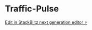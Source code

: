 # Traffic-Pulse

[Edit in StackBlitz next generation editor ⚡️](https://stackblitz.com/~/github.com/jszova1/Traffic-Pulse)